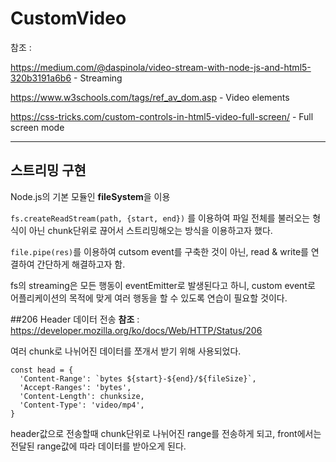 # CustomVideo

참조 :

https://medium.com/@daspinola/video-stream-with-node-js-and-html5-320b3191a6b6 - Streaming 


https://www.w3schools.com/tags/ref_av_dom.asp - Video elements


https://css-tricks.com/custom-controls-in-html5-video-full-screen/ - Full screen mode 

--------------

## 스트리밍 구현

Node.js의 기본 모듈인 **fileSystem**을 이용

`fs.createReadStream(path, {start, end})` 를 이용하여 파일 전체를 불러오는 형식이 아닌 chunk단위로 끊어서 스트리밍해오는 방식을 이용하고자 했다.  

`file.pipe(res)`를 이용하여 cutsom event를 구축한 것이 아닌, read & write를 연결하여 간단하게 해결하고자 함. 

fs의 streaming은 모든 행동이 eventEmitter로 발생된다고 하니, custom event로 어플리케이션의 목적에 맞게 여러 행동을 할 수 있도록 연습이 필요할 것이다.

##206 Header 데이터 전송
**참조** : https://developer.mozilla.org/ko/docs/Web/HTTP/Status/206

여러 chunk로 나뉘어진 데이터를 쪼개서 받기 위해 사용되었다. 

    const head = {
      'Content-Range': `bytes ${start}-${end}/${fileSize}`,
      'Accept-Ranges': 'bytes',
      'Content-Length': chunksize,
      'Content-Type': 'video/mp4',
    }

header값으로 전송할때 chunk단위로 나뉘어진 range를 전송하게 되고, front에서는 전달된 range값에 따라 데이터를 받아오게 된다. 

